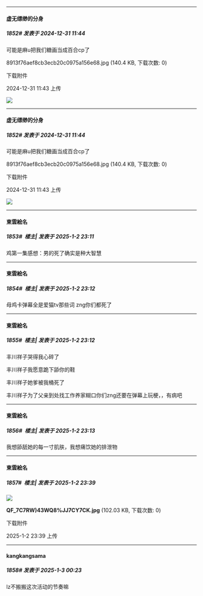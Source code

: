 ﻿
*****

####  虚无缥缈的分身  
##### 1852#       发表于 2024-12-31 11:44

可能是麻u把我们糖画当成百合cp了

8913f76aef8cb3ecb20c0975a156e68.jpg
(140.4 KB, 下载次数: 0)

下载附件

2024-12-31 11:43 上传

<img src="https://img.saraba1st.com/forum/202412/31/114328m1ccf1p1psypxqxf.jpg" referrerpolicy="no-referrer">


*****

####  虚无缥缈的分身  
##### 1852#       发表于 2024-12-31 11:44

可能是麻u把我们糖画当成百合cp了

8913f76aef8cb3ecb20c0975a156e68.jpg
(140.4 KB, 下载次数: 0)

下载附件

2024-12-31 11:43 上传

<img src="https://img.saraba1st.com/forum/202412/31/114328m1ccf1p1psypxqxf.jpg" referrerpolicy="no-referrer">


*****

####  東雲絵名  
##### 1853#         楼主| 发表于 2025-1-2 23:11

鸡第一集感想：男的死了确实是种大智慧

*****

####  東雲絵名  
##### 1854#         楼主| 发表于 2025-1-2 23:12

母鸡卡弹幕全是爱猫tv那些词 zng你们都死了

*****

####  東雲絵名  
##### 1855#         楼主| 发表于 2025-1-2 23:12

丰川祥子哭得我心碎了

丰川祥子我愿意跪下舔你的鞋

丰川祥子她爹被我桶死了

丰川祥子为了父亲到处找工作养家糊口你们zng还要在弹幕上玩梗，，有病吧

*****

####  東雲絵名  
##### 1856#         楼主| 发表于 2025-1-2 23:13

我想舔舐她的每一寸肌肤，我想痛饮她的排泄物


*****

####  東雲絵名  
##### 1857#         楼主| 发表于 2025-1-2 23:39

<img src="https://img.saraba1st.com/forum/202501/02/233937n2rlddcarq2kdbwl.jpg" referrerpolicy="no-referrer">

<strong>QF_7C7RW)43WQ8%JJ7CY7CK.jpg</strong> (102.03 KB, 下载次数: 0)

下载附件

2025-1-2 23:39 上传


*****

####  kangkangsama  
##### 1858#       发表于 2025-1-3 00:23

lz不搬搬这次活动的节奏嘛

